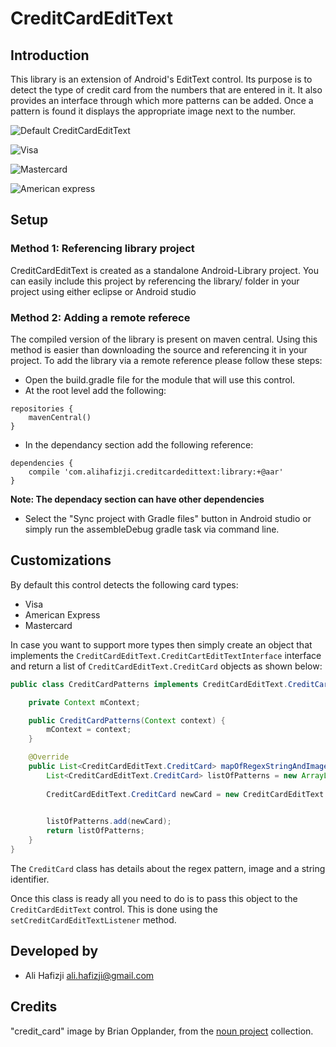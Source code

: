 CreditCardEditText
==================

## Introduction

This library is an extension of Android's EditText control. Its purpose is to detect the type of credit card from the numbers that are entered in it. It also provides an interface through which more patterns can be added. Once a pattern is found it displays the appropriate image next to the number.

![Default CreditCardEditText](https://raw.githubusercontent.com/aliHafizji/CreditCardEditText/master/example/default_creditcard_image.png)

![Visa](https://raw.githubusercontent.com/aliHafizji/CreditCardEditText/master/example/visa_credit_card_image.png)

![Mastercard](https://raw.githubusercontent.com/aliHafizji/CreditCardEditText/master/example/master_card_image.png)

![American express](https://raw.githubusercontent.com/aliHafizji/CreditCardEditText/master/example/american_express_image.png)

## Setup

### Method 1: Referencing library project

CreditCardEditText is created as a standalone Android-Library project. You can easily include this project by referencing the library/ folder in your project using either eclipse or Android studio

### Method 2: Adding a remote referece

The compiled version of the library is present on maven central. Using this method is easier than downloading the source and referencing it in your project. To add the library via a remote reference please follow these steps:

* Open the build.gradle file for the module that will use this control.
* At the root level add the following:

```
repositories {
    mavenCentral()
}
```

* In the dependancy section add the following reference:

```
dependencies {
    compile 'com.alihafizji.creditcardedittext:library:+@aar'
}
```
**Note: The dependacy section can have other dependencies**

* Select the "Sync project with Gradle files" button in Android studio or simply run the assembleDebug gradle task via command line.

## Customizations

By default this control detects the following card types:

* Visa
* American Express
* Mastercard

In case you want to support more types then simply create an object that implements the `CreditCardEditText.CreditCartEditTextInterface` interface and return a list of `CreditCardEditText.CreditCard` objects as shown below:

```java
public class CreditCardPatterns implements CreditCardEditText.CreditCartEditTextInterface {

    private Context mContext;

    public CreditCardPatterns(Context context) {
        mContext = context;
    }

    @Override
    public List<CreditCardEditText.CreditCard> mapOfRegexStringAndImageResourceForCreditCardEditText(CreditCardEditText creditCardEditText) {
        List<CreditCardEditText.CreditCard> listOfPatterns = new ArrayList<CreditCardEditText.CreditCard>();
        
        CreditCardEditText.CreditCard newCard = new CreditCardEditText.CreditCard("^4[0-9]{12}(?:[0-9]{3})?$", mContext.getResources().getDrawable(R.drawable.newcard), "newcard");
        

        listOfPatterns.add(newCard);
        return listOfPatterns;
    }
}
```

The `CreditCard` class has details about the regex pattern, image and a string identifier.

Once this class is ready all you need to do is to pass this object to the `CreditCardEditText` control. This is done using the `setCreditCardEditTextListener` method.

## Developed by

* Ali Hafizji <ali.hafizji@gmail.com>

## Credits

"credit_card" image by Brian Opplander, from the [noun project](nounproject.com) collection.
